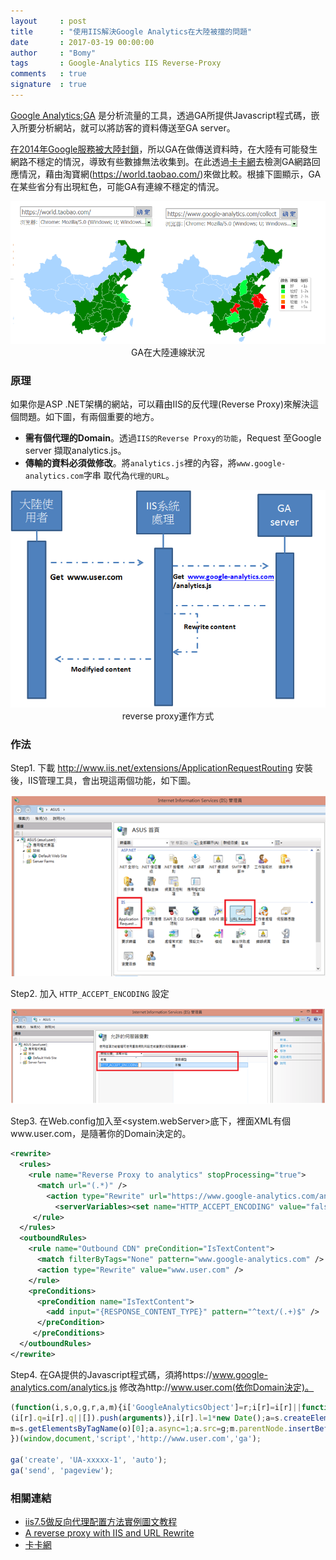 ```yaml
---
layout     : post
title      : "使用IIS解決Google Analytics在大陸被擋的問題"
date       : 2017-03-19 00:00:00
author     : "Bomy"
tags       : Google-Analytics IIS Reverse-Proxy
comments   : true
signature  : true
---
```

[Google Analytics;GA](https://analytics.google.com/) 是分析流量的工具，透過GA所提供Javascript程式碼，嵌入所要分析網站，就可以將訪客的資料傳送至GA server。

 [在2014年Google服務被大陸封鎖](https://zh.wikipedia.org/wiki/2014%E5%B9%B4%E4%B8%AD%E5%9B%BD%E5%A4%A7%E9%99%86%E5%B1%8F%E8%94%BD%E8%B0%B7%E6%AD%8C%E6%9C%8D%E5%8A%A1%E4%BA%8B%E4%BB%B6)，所以GA在做傳送資料時，在大陸有可能發生網路不穩定的情況，導致有些數據無法收集到。在此透過[卡卡網](http://www.webkaka.com)去檢測GA網路回應情況，藉由淘寶網(https://world.taobao.com/)來做比較。根據下圖顯示，GA在某些省分有出現紅色，可能GA有連線不穩定的情況。

<div style="text-align:center"><img src="/public/image/CheckGAfromWebkaka.png" />GA在大陸連線狀況</div>

### 原理
如果你是ASP .NET架構的網站，可以藉由IIS的反代理(Reverse Proxy)來解決這個問題。如下圖，有兩個重要的地方。
* **需有個代理的Domain**。透過`IIS的Reverse Proxy的功能`，Request 至Google server 擷取analytics.js。
* **傳輸的資料必須做修改**。將`analytics.js`裡的內容，將`www.google-analytics.com`字串 取代為`代理的URL`。
<div style="text-align:center"><img src="/public/image/reverse_proxy.png" />reverse proxy運作方式</div>

### 作法
Step1. 下載 http://www.iis.net/extensions/ApplicationRequestRouting 安裝後，IIS管理工具，會出現這兩個功能，如下圖。
<div style="text-align:center"><img src="/public/image/IIS_Reverse_Proxy.png" /></div>

Step2. 加入 `HTTP_ACCEPT_ENCODING` 設定
<div style="text-align:center"><img src="/public/image/reverse_proxy1.png" /></div>

Step3. 在Web.config加入至<system.webServer>底下，裡面XML有個www.user.com，是隨著你的Domain決定的。

```xml
<rewrite>
  <rules>
    <rule name="Reverse Proxy to analytics" stopProcessing="true">
      <match url="(.*)" />
        <action type="Rewrite" url="https://www.google-analytics.com/analytics.js" />
          <serverVariables><set name="HTTP_ACCEPT_ENCODING" value="false" /></serverVariables>
     </rule>
  </rules>
  <outboundRules>
    <rule name="Outbound CDN" preCondition="IsTextContent">
      <match filterByTags="None" pattern="www.google-analytics.com" />
      <action type="Rewrite" value="www.user.com" />
    </rule>
    <preConditions>
      <preCondition name="IsTextContent">
        <add input="{RESPONSE_CONTENT_TYPE}" pattern="^text/(.+)$" />
      </preCondition>
     </preConditions>       
  </outboundRules>
</rewrite>
```


Step4. 在GA提供的Javascript程式碼，須將https://www.google-analytics.com/analytics.js 修改為http://www.user.com(依你Domain決定)。

``` javascript
(function(i,s,o,g,r,a,m){i['GoogleAnalyticsObject']=r;i[r]=i[r]||function(){
(i[r].q=i[r].q||[]).push(arguments)},i[r].l=1*new Date();a=s.createElement(o),
m=s.getElementsByTagName(o)[0];a.async=1;a.src=g;m.parentNode.insertBefore(a,m)
})(window,document,'script','http://www.user.com','ga');

ga('create', 'UA-xxxxx-1', 'auto');
ga('send', 'pageview');
```
### 相關連結
* [iis7.5做反向代理配置方法實例圖文教程](http://www.cnblogs.com/pengcc/p/4329207.html)
* [A reverse proxy with IIS and URL Rewrite](http://blog.cellenza.com/archi-patterns-bp/reverse-proxy-iis-url-rewrite/)
* [卡卡網](http://www.webkaka.com/)
